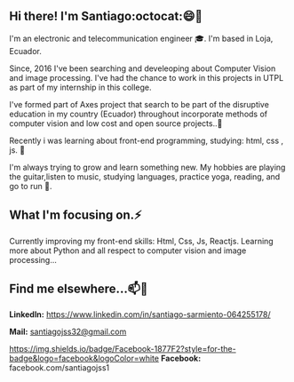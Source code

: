 
## Hi there! I'm Santiago:octocat:😄👋

I'm an electronic and telecommunication engineer 🎓. I'm based in Loja, Ecuador.

Since, 2016 I've been searching and develeoping about Computer Vision and image processing. I've had the chance to work in this projects in UTPL as part of my internship in this college.

I've formed part of Axes project that search to be part of the disruptive education in my country (Ecuador) throughout incorporate methods of computer vision and low cost and open source projects..👯 

Recently i was learning about front-end programming, studying: html, css , js. 🌱

I'm always trying to grow and learn something new. My hobbies are playing the guitar,listen to music, studying languages, practice yoga, reading, and go to run 🏃.

## What I'm focusing on.⚡

Currently improving my front-end skills: Html, Css, Js, Reactjs.
Learning more about Python and all respect to computer vision and image processing...

## Find me elsewhere...📫💬
**LinkedIn:** https://www.linkedin.com/in/santiago-sarmiento-064255178/

**Mail:** santiagojss32@gmail.com

https://img.shields.io/badge/Facebook-1877F2?style=for-the-badge&logo=facebook&logoColor=white **Facebook:** facebook.com/santiagojss1

